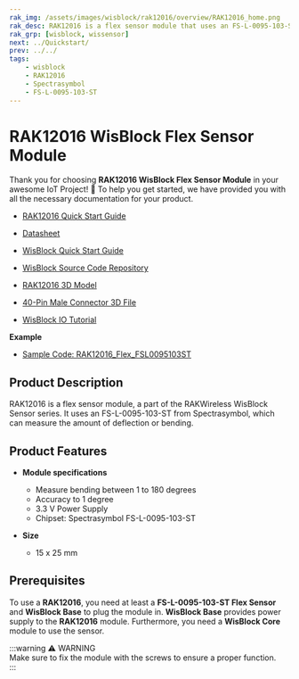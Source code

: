 ```yaml
---
rak_img: /assets/images/wisblock/rak12016/overview/RAK12016_home.png
rak_desc: RAK12016 is a flex sensor module that uses an FS-L-0095-103-ST from Spectrasymbol, which can measure the amount of deflection or bending.
rak_grp: [wisblock, wissensor]
next: ../Quickstart/
prev: ../../
tags:
    - wisblock
    - RAK12016
    - Spectrasymbol
    - FS-L-0095-103-ST
---
```



# RAK12016 WisBlock Flex Sensor Module

Thank you for choosing **RAK12016 WisBlock Flex Sensor Module** in your awesome IoT Project! 🎉 To help you get started, we have provided you with all the necessary documentation for your product.

* [RAK12016 Quick Start Guide](../Quickstart/)
* [Datasheet](../Datasheet/)
* <a href="../../Quickstart/" target="_blank">WisBlock Quick Start Guide</a>

* [WisBlock Source Code Repository](https://github.com/RAKWireless/WisBlock/)
* [RAK12016 3D Model](https://downloads.rakwireless.com/3D_File/WisBlock/3D_RAK12016.stp)
* [40-Pin Male Connector 3D File](https://downloads.rakwireless.com/3D_File/Accessory/WisConnector/M40S1003K6M.stp)
* [WisBlock IO Tutorial](/Knowledge-Hub/Learn/WisBlock-IO-Tutorial/)

**Example**
* [Sample Code: RAK12016_Flex_FSL0095103ST](https://github.com/RAKWireless/WisBlock/tree/master/examples/common/IO/RAK12016_Flex_FSL0095103ST)

## Product Description

RAK12016 is a flex sensor module, a part of the RAKWireless WisBlock Sensor series. It uses an FS-L-0095-103-ST from Spectrasymbol, which can measure the amount of deflection or bending.

## Product Features

* **Module specifications**
    * Measure bending between 1 to 180 degrees
    * Accuracy to 1 degree
    * 3.3&nbsp;V Power Supply
    * Chipset: Spectrasymbol FS-L-0095-103-ST

* **Size**
    * 15 x 25&nbsp;mm

## Prerequisites

To use a **RAK12016**, you need at least a **FS-L-0095-103-ST Flex Sensor** and **WisBlock Base** to plug the module in. **WisBlock Base** provides power supply to the **RAK12016** module. Furthermore, you need a **WisBlock Core** module to use the sensor.

:::warning ⚠️ WARNING    
Make sure to fix the module with the screws to ensure a proper function.    
:::